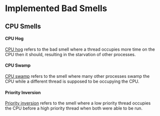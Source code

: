 # Implemented Bad Smells

## CPU Smells
#### CPU Hog
[CPU hog](CPU-Hog/) refers to the bad smell where a thread occupies more time on the CPU then it should, resulting in the starvation of other processes.
<br />
#### CPU Swamp
[CPU swamp](CPU-Swamp/) refers to the smell where many other processes swamp the CPU while a different thread is supposed to be occupying the CPU.
<br />
#### Priority Inversion
[Priority inversion](Priority-Inversion/) refers to the smell where a low priority thread occupies the CPU before a high priority thread when both were able to be run.
